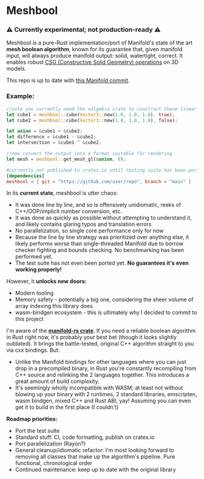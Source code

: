 # Meshbool

### ⚠️ Currently experimental; not production-ready ⚠️

Meshbool is a pure-Rust implementation/port of Manifold's state of the art **mesh boolean algorithm**, known for its guarantee that, given manifold input, will always produce manifold output: solid, watertight, correct. It enables robust [CSG (Constructive Solid Geometry) operations](https://en.wikipedia.org/wiki/Constructive_solid_geometry) on 3D models.

This repo is up to date with [this Manifold commit](https://github.com/elalish/manifold/tree/34da5f0629f52052f7339698f1bb96dd483601c4).

### Example:

```Rust
//note you currently need the nalgebra crate to construct these linear algebra objects
let cube1 = meshbool::cube(Vector3::new(1.0, 1.0, 1.0), true);
let cube2 = meshbool::cube(Vector3::new(1.0, 1.0, 1.0), false);

let union = &cube1 + &cube2;
let difference = &cube1 - &cube2;
let intersection = &cube1 ^ &cube2;

//now convert the output into a format suitable for rendering
let mesh = meshbool::get_mesh_gl(&union, 0);
```

```TOML
#currently not published to crates.io until testing suite has been ported
[dependencies]
meshbool = { git = "https://github.com/user/repo", branch = "main" }
```

In its **current state**, meshbool is utter chaos:

- It was done line by line, and so is offensively unidiomatic, reeks of C++/OOP/implicit number conversion, etc.
- It was done as quickly as possible without attempting to understand it, and likely contains glaring typos and translation errors
- No parallelization, so single core performance only for now
- Because the line by line strategy was prioritized over anything else, it likely performs worse than single-threaded Manifold due to borrow checker fighting and bounds checking. No benchmarking has been performed yet.
- The test suite has not even been ported yet. **No guarantees it's even working properly!**

However, it **unlocks new doors:**

- Modern tooling
- Memory safety - potentially a big one, considering the sheer volume of array indexing this library does
- wasm-bindgen ecosystem - this is ultimately why I decided to commit to this project

I'm aware of the **[manifold-rs crate](https://github.com/WilstonOreo/manifold-rs)**. If you need a reliable boolean algorithm in Rust right now, it's probably your best bet (though it looks slightly outdated). It brings the battle-tested, original C++ algorithm straight to you via cxx bindings. But:

- Unlike the Manifold bindings for other languages where you can just drop in a precompiled binary, in Rust you're constantly recompiling from C++ source and relinking the 2 languages together. This introduces a great amount of build complexity.
- It's seemingly wholly incompatible with WASM; at least not without blowing up your binary with 2 runtimes, 2 standard libraries, emscripten, wasm bindgen, mixed C++ and Rust ABI, yay! Assuming you can even get it to build in the first place (I couldn't)

**Roadmap priorities:**

- Port the test suite
- Standard stuff: CI, code formatting, publish on crates.io
- Port parallelization (Rayon?)
- General cleanup/idiomatic refactor: I'm most looking forward to removing all classes that make up the algorithm's pipeline. Pure functional, chronological order
- Continued maintenance: keep up to date with the original library
